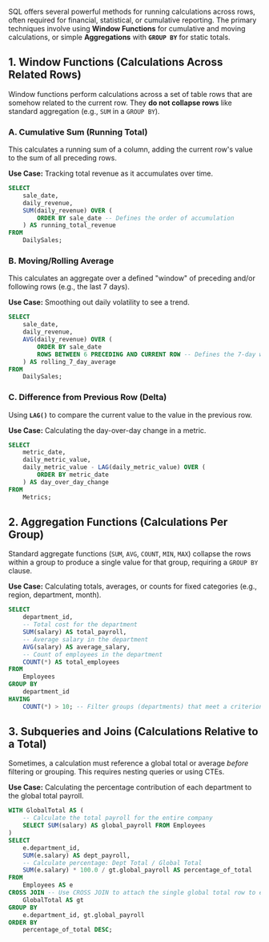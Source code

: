 SQL offers several powerful methods for running calculations across rows, often required for financial, statistical, or cumulative reporting. The primary techniques involve using **Window Functions** for cumulative and moving calculations, or simple **Aggregations** with **`GROUP BY`** for static totals.

## 1\. Window Functions (Calculations Across Related Rows) 

Window functions perform calculations across a set of table rows that are somehow related to the current row. They **do not collapse rows** like standard aggregation (e.g., `SUM` in a `GROUP BY`).

### A. Cumulative Sum (Running Total)

This calculates a running sum of a column, adding the current row's value to the sum of all preceding rows.

**Use Case:** Tracking total revenue as it accumulates over time.

```sql
SELECT
    sale_date,
    daily_revenue,
    SUM(daily_revenue) OVER (
        ORDER BY sale_date -- Defines the order of accumulation
    ) AS running_total_revenue
FROM
    DailySales;
```

### B. Moving/Rolling Average

This calculates an aggregate over a defined "window" of preceding and/or following rows (e.g., the last 7 days).

**Use Case:** Smoothing out daily volatility to see a trend.

```sql
SELECT
    sale_date,
    daily_revenue,
    AVG(daily_revenue) OVER (
        ORDER BY sale_date
        ROWS BETWEEN 6 PRECEDING AND CURRENT ROW -- Defines the 7-day window (current day + 6 preceding days)
    ) AS rolling_7_day_average
FROM
    DailySales;
```

### C. Difference from Previous Row (Delta)

Using **`LAG()`** to compare the current value to the value in the previous row.

**Use Case:** Calculating the day-over-day change in a metric.

```sql
SELECT
    metric_date,
    daily_metric_value,
    daily_metric_value - LAG(daily_metric_value) OVER (
        ORDER BY metric_date
    ) AS day_over_day_change
FROM
    Metrics;
```

## 2\. Aggregation Functions (Calculations Per Group) 

Standard aggregate functions (`SUM`, `AVG`, `COUNT`, `MIN`, `MAX`) collapse the rows within a group to produce a single value for that group, requiring a `GROUP BY` clause.

**Use Case:** Calculating totals, averages, or counts for fixed categories (e.g., region, department, month).

```sql
SELECT
    department_id,
    -- Total cost for the department
    SUM(salary) AS total_payroll, 
    -- Average salary in the department
    AVG(salary) AS average_salary,
    -- Count of employees in the department
    COUNT(*) AS total_employees
FROM
    Employees
GROUP BY
    department_id
HAVING
    COUNT(*) > 10; -- Filter groups (departments) that meet a criterion
```

## 3\. Subqueries and Joins (Calculations Relative to a Total)

Sometimes, a calculation must reference a global total or average *before* filtering or grouping. This requires nesting queries or using CTEs.

**Use Case:** Calculating the percentage contribution of each department to the global total payroll.

```sql
WITH GlobalTotal AS (
    -- Calculate the total payroll for the entire company
    SELECT SUM(salary) AS global_payroll FROM Employees
)
SELECT
    e.department_id,
    SUM(e.salary) AS dept_payroll,
    -- Calculate percentage: Dept Total / Global Total
    SUM(e.salary) * 100.0 / gt.global_payroll AS percentage_of_total
FROM
    Employees AS e
CROSS JOIN -- Use CROSS JOIN to attach the single global total row to every department row
    GlobalTotal AS gt
GROUP BY
    e.department_id, gt.global_payroll
ORDER BY
    percentage_of_total DESC;
```
